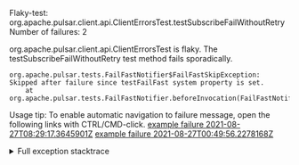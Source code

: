         
Flaky-test: org.apache.pulsar.client.api.ClientErrorsTest.testSubscribeFailWithoutRetry
Number of failures: 2

org.apache.pulsar.client.api.ClientErrorsTest is flaky. The testSubscribeFailWithoutRetry test method fails sporadically.

```
org.apache.pulsar.tests.FailFastNotifier$FailFastSkipException: Skipped after failure since testFailFast system property is set.
	at org.apache.pulsar.tests.FailFastNotifier.beforeInvocation(FailFastNotifier.java:88)

```

Usage tip: To enable automatic navigation to failure message, open the following links with CTRL/CMD-click.
[example failure 2021-08-27T08:29:17.3645901Z](https://github.com/apache/pulsar/runs/3441181143?check_suite_focus=true#step:9:1400)
[example failure 2021-08-27T00:49:56.2278168Z](https://github.com/apache/pulsar/runs/3438608157?check_suite_focus=true#step:9:1396)


<details>
<summary>Full exception stacktrace</summary>
<code><pre>
org.apache.pulsar.tests.FailFastNotifier$FailFastSkipException: Skipped after failure since testFailFast system property is set.
	at org.apache.pulsar.tests.FailFastNotifier.beforeInvocation(FailFastNotifier.java:88)

</pre></code>
</details>

